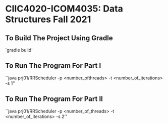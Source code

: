 # CIIC4020-ICOM4035: Data Structures Fall 2021
## To Build The Project Using Gradle
`gradle build'

## To Run The Program For Part I
``java prj01/RRScheduler -p <number_ofthreads> -t <number_of_iterations> -s 1''

## To Run The Program For Part II
``java prj01/RRScheduler -p <number_of_threads> -t <number_of_iterations> -s 2''
